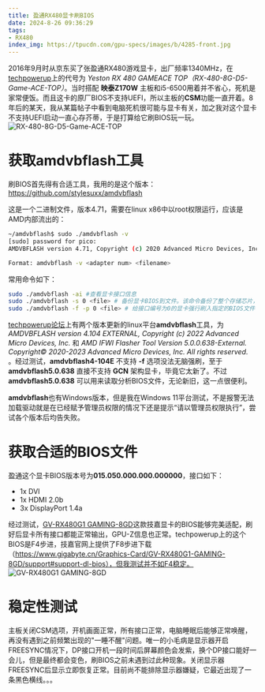 ```yaml
---
title: 盈通RX480显卡刷BIOS
date: 2024-8-26 09:36:29
tags:
- RX480
index_img: https://tpucdn.com/gpu-specs/images/b/4285-front.jpg
---
```

2016年9月时从京东买了张盈通RX480游戏显卡，出厂频率1340MHz，在[techpowerup](https://www.techpowerup.com/gpu-specs/yeston-rx-480-gameace-top.b4285)上的代号为 *Yeston RX 480 GAMEACE TOP（RX-480-8G-D5-Game-ACE-TOP）*。当时搭配 **映泰Z170W** 主板和i5-6500用着并不省心，死机是家常便饭。而且这卡的原厂BIOS不支持UEFI，所以主板的**CSM**功能一直开着。8年后的某天，我从某篇帖子中看到电脑死机很可能与显卡有关，加之我对这个显卡不支持UEFI启动一直心存芥蒂，于是打算给它刷BIOS玩一玩。
![RX-480-8G-D5-Game-ACE-TOP](https://tpucdn.com/gpu-specs/images/b/4285-front.jpg "RX-480-8G-D5-Game-ACE-TOP")
# 获取amdvbflash工具
刷BIOS首先得有合适工具，我用的是这个版本： https://github.com/stylesuxx/amdvbflash

这是一个二进制文件，版本4.71，需要在linux x86中以root权限运行，应该是AMD内部流出的：
```bash
~/amdvbflash$ sudo ./amdvbflash -v
[sudo] password for pico:
AMDVBFLASH version 4.71, Copyright (c) 2020 Advanced Micro Devices, Inc.

Format: amdvbflash -v <adapter num> <filename>
```

常用命令如下：

```bash
sudo ./amdvbflash -ai #查看显卡接口信息
sudo ./amdvbflash -s 0 <file> # 备份显卡BIOS到文件。该命令备份了整个存储芯片，没有去除末尾占位的0，所以会比GPU-Z备份的文件大。
sudo ./amdvbflash -f -p 0 <file> # 给接口编号为0的显卡强行刷入指定的BIOS文件
```

[techpowerup论坛](https://www.techpowerup.com/forums/threads/amdvbflash-4-104e-for-64-bit-linux-with-updated-support-for-vbios-flash-on-big-navi2x-gpus.313927/)上有两个版本更新的linux平台**amdvbflash**工具，为 *AMDVBFLASH version 4.104 EXTERNAL, Copyright (c) 2022 Advanced Micro Devices, Inc.* 和 *AMD IFWI Flasher Tool Version 5.0.0.638-External. Copyright© 2020-2023 Advanced Micro Devices, Inc. All rights reserved.* 。经过测试，**amdvbflash4-104E** 不支持 **-f** 选项没法无脑强刷，至于 **amdvbflash5.0.638** 直接不支持 **GCN** 架构显卡，毕竟它太新了。不过 **amdvbflash5.0.638** 可以用来读取分析BIOS文件，无论新旧，这一点很便利。

**amdvbflash**也有Windows版本，但是我在Windows 11平台测试，不是报警无法加载驱动就是在已经赋予管理员权限的情况下还是提示“请以管理员权限执行”，尝试各个版本后均告失败。
# 获取合适的BIOS文件
盈通这个显卡BIOS版本号为**015.050.000.000.000000**，接口如下：
* 1x DVI
* 1x HDMI 2.0b
* 3x DisplayPort 1.4a

经过测试，[GV-RX480G1 GAMING-8GD](https://www.techpowerup.com/gpu-specs/gigabyte-rx-480-g1-gaming-8-gb.b3749)这款技嘉显卡的BIOS能够完美适配，刷好后显卡所有接口都能正常输出，GPU-Z信息也正常。techpowerup上的这个BIOS是F4步进，技嘉官网上提供了F8步进下载（https://www.gigabyte.cn/Graphics-Card/GV-RX480G1-GAMING-8GD/support#support-dl-bios），但我测试并不如F4稳定。
![GV-RX480G1 GAMING-8GD](https://www.techpowerup.com/gpu-specs/gigabyte-rx-480-g1-gaming-8-gb.b3749 "GV-RX480G1 GAMING-8GD")
# 稳定性测试
主板关闭CSM选项，开机画面正常，所有接口正常，电脑睡眠后能够正常唤醒，再没有遇到之前频繁出现的"一睡不醒"问题。唯一的小毛病是显示器开启FREESYNC情况下，DP接口开机一段时间后屏幕颜色会发紫，换个DP接口能好一会儿，但是最终都会变色，刷BIOS之前未遇到过此种现象。关闭显示器FREESYNC后显示立即恢复正常。目前尚不能排除显示器嫌疑，它最近出现了一条黑色横线。。。